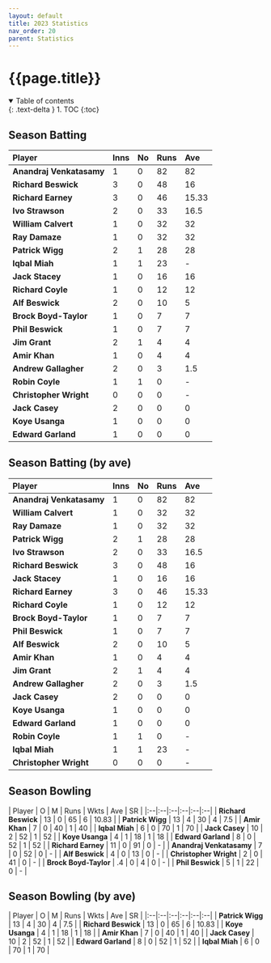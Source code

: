```yaml
---
layout: default
title: 2023 Statistics
nav_order: 20
parent: Statistics
---
```


# {{page.title}}

<details open markdown="block">
  <summary>
    Table of contents
  </summary>
  {: .text-delta }
1. TOC
{:toc}
</details>

## Season Batting

| Player | Inns | No | Runs | Ave |
|:--|:--|:--|:--|:--|
| **Anandraj Venkatasamy** | 1 | 0 | 82 | 82 |
| **Richard Beswick** | 3 | 0 | 48 | 16 |
| **Richard Earney** | 3 | 0 | 46 | 15.33 |
| **Ivo Strawson** | 2 | 0 | 33 | 16.5 |
| **William Calvert** | 1 | 0 | 32 | 32 |
| **Ray Damaze** | 1 | 0 | 32 | 32 |
| **Patrick Wigg** | 2 | 1 | 28 | 28 |
| **Iqbal Miah** | 1 | 1 | 23 | - |
| **Jack Stacey** | 1 | 0 | 16 | 16 |
| **Richard Coyle** | 1 | 0 | 12 | 12 |
| **Alf Beswick** | 2 | 0 | 10 | 5 |
| **Brock Boyd-Taylor** | 1 | 0 | 7 | 7 |
| **Phil Beswick** | 1 | 0 | 7 | 7 |
| **Jim Grant** | 2 | 1 | 4 | 4 |
| **Amir Khan** | 1 | 0 | 4 | 4 |
| **Andrew Gallagher** | 2 | 0 | 3 | 1.5 |
| **Robin Coyle** | 1 | 1 | 0 | - |
| **Christopher Wright** | 0 | 0 | 0 | - |
| **Jack Casey** | 2 | 0 | 0 | 0 |
| **Koye Usanga** | 1 | 0 | 0 | 0 |
| **Edward Garland** | 1 | 0 | 0 | 0 |

## Season Batting (by ave)

| Player | Inns | No | Runs | Ave |
|:--|:--|:--|:--|:--|
| **Anandraj Venkatasamy** | 1 | 0 | 82 | 82 |
| **William Calvert** | 1 | 0 | 32 | 32 |
| **Ray Damaze** | 1 | 0 | 32 | 32 |
| **Patrick Wigg** | 2 | 1 | 28 | 28 |
| **Ivo Strawson** | 2 | 0 | 33 | 16.5 |
| **Richard Beswick** | 3 | 0 | 48 | 16 |
| **Jack Stacey** | 1 | 0 | 16 | 16 |
| **Richard Earney** | 3 | 0 | 46 | 15.33 |
| **Richard Coyle** | 1 | 0 | 12 | 12 |
| **Brock Boyd-Taylor** | 1 | 0 | 7 | 7 |
| **Phil Beswick** | 1 | 0 | 7 | 7 |
| **Alf Beswick** | 2 | 0 | 10 | 5 |
| **Amir Khan** | 1 | 0 | 4 | 4 |
| **Jim Grant** | 2 | 1 | 4 | 4 |
| **Andrew Gallagher** | 2 | 0 | 3 | 1.5 |
| **Jack Casey** | 2 | 0 | 0 | 0 |
| **Koye Usanga** | 1 | 0 | 0 | 0 |
| **Edward Garland** | 1 | 0 | 0 | 0 |
| **Robin Coyle** | 1 | 1 | 0 | - |				
| **Iqbal Miah** | 1 | 1 | 23 | - |
| **Christopher Wright** | 0 | 0 | 0 | - |

## Season Bowling

| Player | O | M | Runs | Wkts | Ave | SR |
|:--|:--|:--|:--|:--|:--|
| **Richard Beswick** | 13 | 0 | 65 | 6 | 10.83 |
| **Patrick Wigg** | 13 | 4 | 30 | 4 | 7.5 |
| **Amir Khan** | 7 | 0 | 40 | 1 | 40 |
| **Iqbal Miah** | 6 | 0 | 70 | 1 | 70 |
| **Jack Casey** | 10 | 2 | 52 | 1 | 52 |
| **Koye Usanga** | 4 | 1 | 18 | 1 | 18 |
| **Edward Garland** | 8 | 0 | 52 | 1 | 52 |
| **Richard Earney** | 11 | 0 | 91 | 0 | - |
| **Anandraj Venkatasamy** | 7 | 0 | 52 | 0 | - |
| **Alf Beswick** | 4 | 0 | 13 | 0 | - |
| **Christopher Wright** | 2 | 0 | 41 | 0 | - |
| **Brock Boyd-Taylor** | .4 | 0 | 4 | 0 | - |
| **Phil Beswick** | 5 | 1 | 22 | 0 | - |

## Season Bowling (by ave)

| Player | O | M | Runs | Wkts | Ave | SR |
|:--|:--|:--|:--|:--|:--|
| **Patrick Wigg** | 13 | 4 | 30 | 4 | 7.5 |
| **Richard Beswick** | 13 | 0 | 65 | 6 | 10.83 |
| **Koye Usanga** | 4 | 1 | 18 | 1 | 18 |
| **Amir Khan** | 7 | 0 | 40 | 1 | 40 |
| **Jack Casey** | 10 | 2 | 52 | 1 | 52 |
| **Edward Garland** | 8 | 0 | 52 | 1 | 52 |
| **Iqbal Miah** | 6 | 0 | 70 | 1 | 70 |
